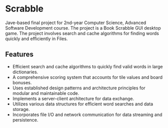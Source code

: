 # Scrabble

Jave-based final project for 2nd-year Computer Science, Advanced Software Development course.
The project is a Book Scrabble GUI desktop game. The project involves search and cache algorithms for finding words quickly and efficiently in Files.

## Features
- Efficient search and cache algorithms to quickly find valid words in large dictionaries.
- A comprehensive scoring system that accounts for tile values and board bonuses.
- Uses established design patterns and architecture principles for modular and maintainable code.
- Implements a server-client architecture for data exchange.
- Utilizes various data structures for efficient word searches and data storage.
- Incorporates file I/O and network communication for data streaming and persistence.
